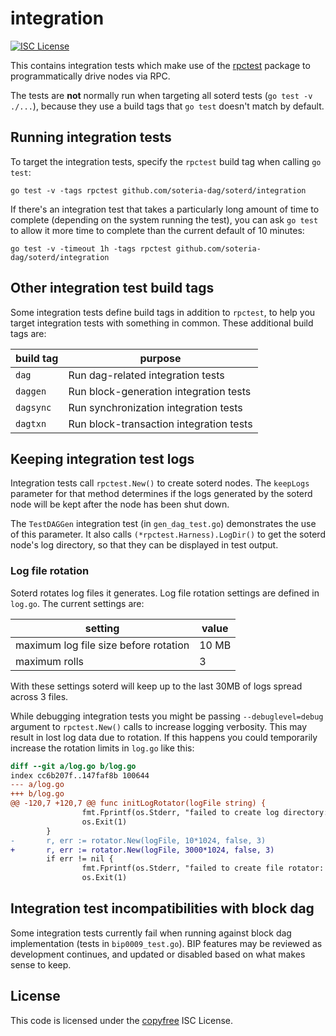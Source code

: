 integration
===========

[![ISC License](http://img.shields.io/badge/license-ISC-blue.svg)](http://copyfree.org)

This contains integration tests which make use of the
[rpctest](rpctest/README.md)
package to programmatically drive nodes via RPC.

The tests are **not** normally run when targeting all soterd tests (`go test -v ./...`), because they use a build tags that `go test` doesn't match by default.

## Running integration tests

To target the integration tests, specify the `rpctest` build tag when calling `go test`:
```shell
go test -v -tags rpctest github.com/soteria-dag/soterd/integration
```

If there's an integration test that takes a particularly long amount of time to complete (depending on the system running the test), you can ask `go test` to allow it more time to complete than the current default of 10 minutes:
```shell
go test -v -timeout 1h -tags rpctest github.com/soteria-dag/soterd/integration
```

## Other integration test build tags

Some integration tests define build tags in addition to `rpctest`, to help you target integration tests with something in common. These additional build tags are:

|build tag|purpose|
|----|----|
|`dag`|Run dag-related integration tests|
|`daggen`|Run block-generation integration tests|
|`dagsync`|Run synchronization integration tests|
|`dagtxn`|Run block-transaction integration tests|

## Keeping integration test logs

Integration tests call `rpctest.New()` to create soterd nodes. The `keepLogs` parameter for that method determines if the logs generated by the soterd node will be kept after the node has been shut down.

The `TestDAGGen` integration test (in `gen_dag_test.go`) demonstrates the use of this parameter. It also calls `(*rpctest.Harness).LogDir()` to get the soterd node's log directory, so that they can be displayed in test output.

### Log file rotation

Soterd rotates log files it generates. Log file rotation settings are defined in `log.go`. The current settings are:

|setting|value|
|----|----|
|maximum log file size before rotation|10 MB|
|maximum rolls|3|

With these settings soterd will keep up to the last 30MB of logs spread across 3 files.

While debugging integration tests you might be passing `--debuglevel=debug` argument to `rpctest.New()` calls to increase logging verbosity. This may result in lost log data due to rotation. If this happens you could temporarily increase the rotation limits in `log.go` like this:
```diff
diff --git a/log.go b/log.go
index cc6b207f..147faf8b 100644
--- a/log.go
+++ b/log.go
@@ -120,7 +120,7 @@ func initLogRotator(logFile string) {
                fmt.Fprintf(os.Stderr, "failed to create log directory: %v\n", err)
                os.Exit(1)
        }
-       r, err := rotator.New(logFile, 10*1024, false, 3)
+       r, err := rotator.New(logFile, 3000*1024, false, 3)
        if err != nil {
                fmt.Fprintf(os.Stderr, "failed to create file rotator: %v\n", err)
                os.Exit(1)
```

## Integration test incompatibilities with block dag

Some integration tests currently fail when running against block dag implementation (tests in `bip0009_test.go`). BIP features may be reviewed as development continues, and updated or disabled based on what makes sense to keep.


## License

This code is licensed under the [copyfree](http://copyfree.org) ISC License.
